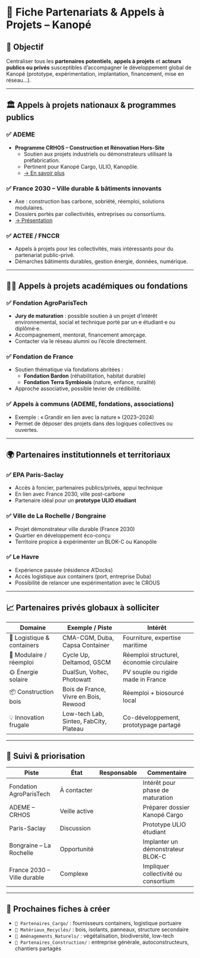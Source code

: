 # 🤝 Fiche Partenariats & Appels à Projets – Kanopé

## 🎯 Objectif

Centraliser tous les **partenaires potentiels**, **appels à projets** et **acteurs publics ou privés** susceptibles d’accompagner le développement global de Kanopé (prototype, expérimentation, implantation, financement, mise en réseau…).

---

## 🏛️ Appels à projets nationaux & programmes publics

### ✅ ADEME
- **Programme CRHOS – Construction et Rénovation Hors-Site**
  - Soutien aux projets industriels ou démonstrateurs utilisant la préfabrication.
  - Pertinent pour Kanopé Cargo, ULIO, Kanopôle.
  - [→ En savoir plus](https://agir.ademe.fr/aides-financieres/aap/developpement-de-la-construction-et-de-la-renovation-hors-site-crhos)

### ✅ France 2030 – Ville durable & bâtiments innovants
- Axe : construction bas carbone, sobriété, réemploi, solutions modulaires.
- Dossiers portés par collectivités, entreprises ou consortiums.
- [→ Présentation](https://www.france-innovation.fr/webinaire/ademe-appels-a-projets-strategie-ville-durable-et-batiments-innovants-3)

### ✅ ACTEE / FNCCR
- Appels à projets pour les collectivités, mais intéressants pour du partenariat public-privé.
- Démarches bâtiments durables, gestion énergie, données, numérique.

---

## 🧑‍🔬 Appels à projets académiques ou fondations

### ✅ Fondation AgroParisTech
- **Jury de maturation** : possible soutien à un projet d’intérêt environnemental, social et technique porté par un·e étudiant·e ou diplômé·e.
- Accompagnement, mentorat, financement amorçage.
- Contacter via le réseau alumni ou l’école directement.

### ✅ Fondation de France
- Soutien thématique via fondations abritées :
  - **Fondation Bardon** (réhabilitation, habitat durable)
  - **Fondation Terra Symbiosis** (nature, enfance, ruralité)
- Approche associative, possible levier de crédibilité.

### ✅ Appels à communs (ADEME, fondations, associations)
- Exemple : « Grandir en lien avec la nature » (2023–2024)
- Permet de déposer des projets dans des logiques collectives ou ouvertes.

---

## 🌍 Partenaires institutionnels et territoriaux

### ✅ EPA Paris-Saclay
- Accès à foncier, partenaires publics/privés, appui technique
- En lien avec France 2030, ville post-carbone
- Partenaire idéal pour un **prototype ULIO étudiant**

### ✅ Ville de La Rochelle / Bongraine
- Projet démonstrateur ville durable (France 2030)
- Quartier en développement éco-conçu
- Territoire propice à expérimenter un BLOK-C ou Kanopôle

### ✅ Le Havre
- Expérience passée (résidence A’Docks)
- Accès logistique aux containers (port, entreprise Duba)
- Possibilité de relancer une expérimentation avec le CROUS

---

## 📈 Partenaires privés globaux à solliciter

| Domaine               | Exemple / Piste                       | Intérêt                                   |
|-----------------------|----------------------------------------|-------------------------------------------|
| 🚢 Logistique & containers | CMA-CGM, Duba, Capsa Container         | Fourniture, expertise maritime            |
| 🧱 Modulaire / réemploi | Cycle Up, Deltamod, GSCM                | Réemploi structurel, économie circulaire  |
| 🌞 Énergie solaire     | DualSun, Voltec, Photowatt              | PV souple ou rigide made in France        |
| 📦 Construction bois   | Bois de France, Vivre en Bois, Rewood   | Réemploi + biosourcé local                |
| 💡 Innovation frugale | Low-tech Lab, Sinteo, FabCity, Plateau | Co-développement, prototypage partagé     |

---

## 📅 Suivi & priorisation

| Piste                           | État         | Responsable | Commentaire                              |
|--------------------------------|--------------|-------------|-------------------------------------------|
| Fondation AgroParisTech        | À contacter  |              | Intérêt pour phase de maturation          |
| ADEME – CRHOS                  | Veille active|              | Préparer dossier Kanopé Cargo             |
| Paris-Saclay                   | Discussion   |              | Prototype ULIO étudiant                   |
| Bongraine – La Rochelle        | Opportunité  |              | Implanter un démonstrateur BLOK-C         |
| France 2030 – Ville durable    | Complexe     |              | Impliquer collectivité ou consortium      |

---

## 📌 Prochaines fiches à créer

- `📁 Partenaires_Cargo/` : fournisseurs containers, logistique portuaire
- `📁 Matériaux_Recyclés/` : bois, isolants, panneaux, structure secondaire
- `📁 Aménagements_Naturels/` : végétalisation, biodiversité, low-tech
- `📁 Partenaires_Construction/` : entreprise générale, autoconstructeurs, chantiers partagés

